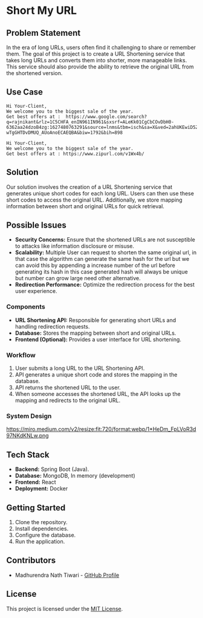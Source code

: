 # Short My URL

## Problem Statement

In the era of long URLs, users often find it challenging to share or remember them. The goal of this project is to create a URL Shortening service that takes long URLs and converts them into shorter, more manageable links. This service should also provide the ability to retrieve the original URL from the shortened version.

## Use Case

```
Hi Your-Client,
We welcome you to the biggest sale of the year. 
Get best offers at :  https://www.google.com/search?q=rajnikant&rlz=1C5CHFA_enIN961IN961&sxsrf=ALeKk01CgCbCOvDbH0-6362aa24dzoB4zg:1627480763291&source=lnms&tbm=isch&sa=X&ved=2ahUKEwiD5Zim9oXyAhX-wTgGHTDvDMUQ_AUoAnoECAEQBA&biw=1792&bih=898
```


```
Hi Your-Client,
We welcome you to the biggest sale of the year. 
Get best offers at : https://www.zipurl.com/v1Wx4b/
```

## Solution

Our solution involves the creation of a URL Shortening service that generates unique short codes for each long URL. Users can then use these short codes to access the original URL. Additionally, we store mapping information between short and original URLs for quick retrieval.

## Possible Issues

- **Security Concerns:** Ensure that the shortened URLs are not susceptible to attacks like information disclosure or misuse.
- **Scalability:** Multiple User can request to shorten the same original url, in that
case the algorithm can generate the same hash for the url but we can avoid this by appending a increase number of the url before generating its hash in this case generated hash will always be unique but number can grow large need other alternative.
- **Redirection Performance:** Optimize the redirection process for the best user experience.


### Components

- **URL Shortening API:** Responsible for generating short URLs and handling redirection requests.
- **Database:** Stores the mapping between short and original URLs.
- **Frontend (Optional):** Provides a user interface for URL shortening.

### Workflow

1. User submits a long URL to the URL Shortening API.
2. API generates a unique short code and stores the mapping in the database.
3. API returns the shortened URL to the user.
4. When someone accesses the shortened URL, the API looks up the mapping and redirects to the original URL.

### System Design
https://miro.medium.com/v2/resize:fit:720/format:webp/1*HeDm_FpLVoR3d97NKdKNLw.png

## Tech Stack

- **Backend:** Spring Boot (Java).
- **Database:** MongoDB, In memory (development)
- **Frontend:** React
- **Deployment:** Docker

## Getting Started

1. Clone the repository.
2. Install dependencies.
3. Configure the database.
4. Run the application.

## Contributors

- Madhurendra Nath Tiwari - [GitHub Profile](https://github.com/dev-madhurendra)

## License

This project is licensed under the [MIT License](LICENSE).
